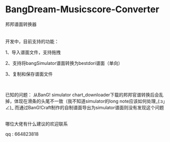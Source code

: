 # BangDream-Musicscore-Converter
邦邦谱面转换器
<br/>
<br/>
<br/>
开发中，目前支持的功能：

1、导入谱面文件，支持拖拽

2、支持将bangSimulator谱面转换为bestdori谱面（单向）

3、复制和保存谱面文件

<br/>

已知的问题：
从BanG! simulator chart_downloader下载的邦邦官谱转换后会乱掉，体现在滑条的头尾不一致（我不知道simulator的long note应该如何处理_(:з」∠)_
而通过BanG!Craft制作的自制谱面导出为simulator谱面则没有发现这个问题
<br/>
<br/>


哪位大佬有什么建议的欢迎联系

qq : 664823818
